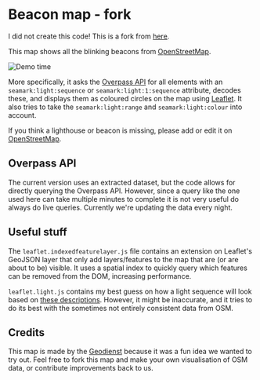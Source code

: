 # Beacon map - fork

I did not create this code! This is a fork from [here](https://github.com/geodienst/lighthousemap).

This map shows all the blinking beacons from [OpenStreetMap](https://www.openstreetmap.org/).

![Demo time](https://geodienst.github.io/lighthousemap/demo.gif)

More specifically, it asks the [Overpass API](https://www.overpass-api.de) for all elements with an `seamark:light:sequence` or `seamark:light:1:sequence` attribute, decodes these, and displays them as coloured circles on the map using [Leaflet](https://leafletjs.com). It also tries to take the `seamark:light:range` and `seamark:light:colour` into account.

If you think a lighthouse or beacon is missing, please add or edit it on [OpenStreetMap](https://www.openstreetmap.org/). 

## Overpass API
The current version uses an extracted dataset, but the code allows for directly querying the Overpass API. However, since a query like the one used here can take multiple minutes to complete it is not very useful do always do live queries. Currently we're updating the data every night.

## Useful stuff
The `leaflet.indexedfeaturelayer.js` file contains an extension on Leaflet's GeoJSON layer that only add layers/features to the map that are (or are about to be) visible. It uses a spatial index to quickly query which features can be removed from the DOM, increasing performance.

`leaflet.light.js` contains my best guess on how a light sequence will look based on [these descriptions](https://wiki.openstreetmap.org/wiki/Seamarks/Light_Characters). However, it might be inaccurate, and it tries to do its best with the sometimes not entirely consistent data from OSM.

## Credits
This map is made by the [Geodienst](https://www.geodienst.xyz) because it was a fun idea we wanted to try out. Feel free to fork this map and make your own visualisation of OSM data, or contribute improvements back to us.
